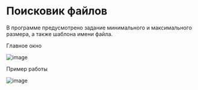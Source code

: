 # Поисковик файлов

В программе предусмотрено задание минимального и максимального размера, а также шаблона имени файла.

Главное окно

![image](https://github.com/DaniilKlyukin/FilesScanner/assets/32903150/0bfd1383-1cb8-4974-941e-7b51b76bed8e)

Пример работы

![image](https://github.com/DaniilKlyukin/FilesScanner/assets/32903150/196b4977-d9d1-4486-9385-afebc24c11d9)

